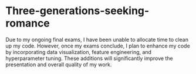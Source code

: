 # Three-generations-seeking-romance
Due to my ongoing final exams, I have been unable to allocate time to clean up my code. However, once my exams conclude, I plan to enhance my code by incorporating data visualization, feature engineering, and hyperparameter tuning. These additions will significantly improve the presentation and overall quality of my work.
